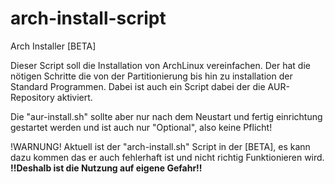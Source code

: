 # arch-install-script
Arch Installer [BETA]

Dieser Script soll die Installation von ArchLinux vereinfachen. Der hat die nötigen Schritte die von der Partitionierung bis hin zu installation der Standard Programmen. Dabei ist auch ein Script dabei der die AUR-Repository aktiviert.

Die "aur-install.sh" sollte aber nur nach dem Neustart und fertig einrichtung gestartet werden und ist auch nur "Optional", also keine Pflicht!

!WARNUNG! Aktuell ist der "arch-install.sh" Script in der [BETA], es kann dazu kommen das er auch fehlerhaft ist und nicht richtig Funktionieren wird.
<b>!!Deshalb ist die Nutzung auf eigene Gefahr!!</b>
